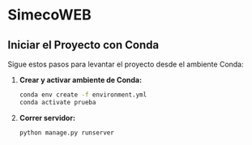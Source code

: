 # SimecoWEB

## Iniciar el Proyecto con Conda

Sigue estos pasos para levantar el proyecto desde el ambiente Conda:

1. **Crear y activar ambiente de Conda:**

   ```sh
   conda env create -f environment.yml
   conda activate prueba

2. **Correr servidor:**

   ```sh
   python manage.py runserver
